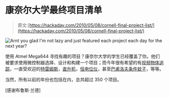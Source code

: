 # 康奈尔大学最终项目清单

> 原文:[https://hackaday.com/2010/05/08/cornell-final-project-list/](https://hackaday.com/2010/05/08/cornell-final-project-list/)

![](../Images/88bb04325c65d2020cee36c36d49f456.png "Arnt you glad I'm not lazy and just featured each project each day for the next year?")

使用 Atmel Mega644 寻找有趣的项目？康奈尔大学的学生已经覆盖了你。他们被要求使用微控制器选择、设计和构建一个项目；而今年很有希望的有[视频物体追踪](http://instruct1.cit.cornell.edu/courses/ee476/FinalProjects/s2010/aip23_kaf42/aip23_kaf42/index.html)，一直受欢迎的[特雷姆斯](http://instruct1.cit.cornell.edu/courses/ee476/FinalProjects/s2010/dl346_swj4/dl346_swj4/4760_Final.htm)，[直升机](http://instruct1.cit.cornell.edu/courses/ee476/FinalProjects/s2010/jk483_ksd28_zkd2/jk483_ksd28_zkd2/index.html)，[恒电位仪](http://instruct1.cit.cornell.edu/courses/ee476/FinalProjects/s2010/esf59_akh75/esf59_akh75/index.html)，甚至[巴甫洛夫条件蚊子](http://instruct1.cit.cornell.edu/courses/ee476/FinalProjects/s2010/der34_jhp35_ksm38/der34_jhp35_ksm38/index.html)，等等。

当然，所有以前的年份也包括在内，总共超过 350 个项目。

[感谢布鲁斯·兰德]